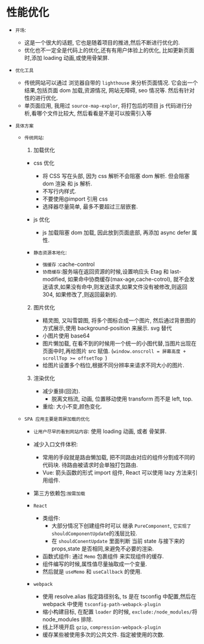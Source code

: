 # 性能优化

-   `开场`:

    -   这是一个很大的话题, 它也是随着项目的推进,然后不断进行优化的.
    -   优化也不一定全是代码上的优化,还有有用户体验上的优化, 比如更新页面时,添加 loading 动画,或使用骨架屏.

-   `优化工具`

    -   传统网站可以通过 浏览器自带的 `lighthouse` 来分析页面情况. 它会出一个结果,包括页面 dom 加载,资源情况, 网站无障碍, seo 情况等. 然后有针对性的进行优化.
    -   单页面应用, 我用过 `source-map-explor`, 将打包后的项目 js 代码进行分析,看哪个文件比较大, 然后看看是不是可以按需引入等

-   `具体方案`

    -   `传统网站`:

        1. 加载优化

        -   css 优化

            -   将 CSS 写在头部, 因为 css 解析不会阻塞 dom 解析. 但会阻塞 dom 渲染 和 js 解析.
            -   不写行内样式.
            -   不要使用@import 引用 css
            -   选择器尽量简单, 最多不要超过三层嵌套.

        -   js 优化
            -   js 加载阻塞 dom 加载, 因此放到页面底部, 再添加 async defer 属性.
        -   `静态资源本地化`:
            -   `强缓存` :cache-control
            -   `协商缓存`:服务端在返回资源的时候,设置响应头 Etag 和 last-modified, 如果命中协商缓存(max-age,cache-cotrol), 就不会发送请求,如果没有命中,则发送请求,如果文件没有被修改,则返回 304, 如果修改了,则返回最新的.

        2. 图片优化

            - 精灵图, 又叫雪碧图, 将多个图标合成一个图片, 然后通过背景图的方式展示,使用 background-position 来展示. svg 替代
            - 小图片使用 base64
            - 图片懒加载, 在看不到的时候用一个统一的小图代替,当图片出现在页面中时,再给图片 src 赋值. (`window.onscroll = 屏幕高度 + scrollTop >= offsetTop `)
            - 给图片设置多个档位,根据不同分辨率来请求不同大小的图片.

        3. 渲染优化

            - 减少重排(回流).
                - 脱离文档流, 动画, 位置移动使用 transform 而不是 left, top.
            - 重绘: 大小不变,颜色变化.

    -   `SPA 应用主要是首屏加载的优化`

        -   `让用户尽早的看到网站内容`: 使用 loading 动画, 或者 骨架屏.
        -   减少入口文件体积:

            -   常用的手段就是路由懒加载, 把不同路由对应的组件分割成不同的代码块. 待路由被请求时会单独打包路由.
            -   Vue: 箭头函数的形式 import 组件, React 可以使用 lazy 方法来引用组件.

        -   第三方依赖包:`按需加载`
        -   `React`
            -   类组件:
                -   大部分情况下创建组件时可以 继承 `PureComponent`, `它实现了shouldComponentUpdate`的浅层比较.
                -   在 `shouldConentUpdate` 里面判断 当前 state 与接下来的 props,state 是否相同,来避免不必要的渲染.
            -   函数式组件: 通过 `Memo` 包裹组件 来实现组件的缓存.
            -   组件编写的时候,属性值尽量抽取成一个变量.
            -   然后就是 `useMemo` 和 `useCallback` 的使用.
        -   `webpack`
            -   使用 resolve.alias 指定路径别名, ts 是在 tsconfig 中配置,然后在 webpack 中使用 `tsconfig-path-webapck-plugin`
            -   缩小构建目标, 在配置 `loader` 的时候, `exclude:/node_modules/`将 node_modules 排除.
            -   线上环境开启 `gzip`, `compression-webpack-plugin`
            -   缓存某些被使用多次的公共文件. 指定被使用的次数.
